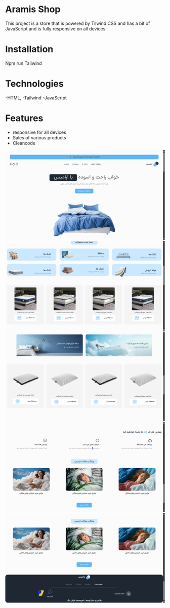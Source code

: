 # Aramis Shop
This project is a store that is powered by Tilwind CSS and has a bit of JavaScript and is fully responsive on all devices
# Installation 
Npm run Tailwind 

# Technologies
-HTML, 
-Tailwind
-JavaScript
#   Features
- responsive for all devices
- Sales of various products
- Cleancode 
<img src="./Demo-img/Screenshot (136).png">
<img src="./Demo-img/Screenshot (137).png">
<img src="./Demo-img/Screenshot (138).png">
<img src="./Demo-img/Screenshot (139).png">
<img src="./Demo-img/Screenshot (140).png"> 
